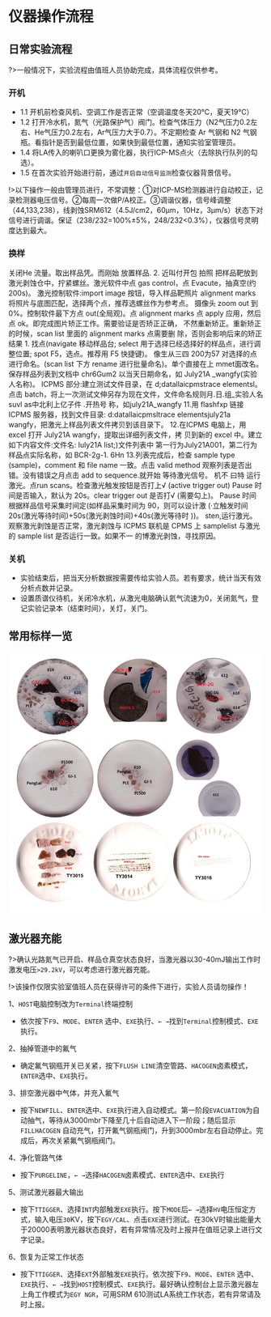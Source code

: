 # 仪器操作流程

## 日常实验流程

?>一般情况下，实验流程由值班人员协助完成，具体流程仅供参考。

### 开机

 - 1.1 开机前检查风机、空调工作是否正常（空调温度冬天20℃，夏天19℃）
 - 1.2 打开冷水机，氮气（光路保护气）阀门。检查气体压力（N2气压力0.2左右、He气压力0.2左右，Ar气压力大于0.7）。不定期检查 Ar 气钢和 N2 气钢瓶。看指针是否到最低位置，如果快到最低位置，通知实验室管理员。
 - 1.4 将LA传入的喇叭口更换为雾化器，执行ICP-MS点火（去除执行队列的勾选）。
 - 1.5 在首次实验开始进行前，通过`开启自动信号监测`检查仪器背景信号。

!>以下操作一般由管理员进行，不常调整：①对ICP-MS检测器进行自动校正，记录检测器电压信号。②每周一次做P/A校正。③调谐仪器，信号峰调整（44,133,238），线剥蚀SRM612（4.5J/cm2，60μm，10Hz，3μm/s）状态下对信号进行调谐。保证（238/232=100%±5%，248/232<0.3%），仪器信号灵明度达到最大。


### 换样

关闭He 流量。取出样品凭。而刚始
放置样品.
2.
近叫付开包
拍照
把样品靶放到激光剥蚀仓中，拧紧螺丝。激光软件中点 gas control，点
Evacute，抽真空(约200s)。
激光控制软件:import image 按钮，导入样品靶照片
alignment marks 将照片与底图匹配，选择两个点，推荐选螺丝作为参考点。
摄像头 zoom out 到0%。控制软件最下方点 out(全局观)。点 alignment marks
点 apply 应用，然后点 ok。即完成图片矫正工作。需要验证是否矫正正确，
不然重新矫正。重新矫正的时候，scan list 里面的 alignment marks 点需要删
除，否则会影响后来的矫正结果
1.
找点(navigate 移动样品台; select 用于选择已经选择好的样品点，进行调
整位置; spot F5，选点。推荐用 F5 快捷键)。
像生从三四 200为57
对选择的点进行命名。(scan list 下方 rename 进行批量命名)。单个直接在上
mmet面改名。
保存样品列表到文档中 chr6Gum2
以当天日期命名，如
July21A _wangfy(实验人名称)。
ICPMS 部分:建立测试文件目录，在 d;datallaicpmstrace elementsl。点击
batch，将上一次测试文伸另存为现在文件，文件命名规则月.日.组_实验人名
suvl as中北利上亿子件 .开热号
称，如july21A_wangfy
11.用 flashfxp 链接 ICPMS 服务器，找到文件目录: d:datallaicpmsltrace
elementsjuly21a wangfy，把激光上样品列表文件拷贝到该目录下。
12.在ICPMS 电脑上，用excel 打开 July21A wangfy，提取出详细列表文件，拷
贝到新的 excel 中。建立如下内容文件:文件名:
luly21A list;)文件列表中
第一行为July21A001，第二行为样品点实际名称，如 BCR-2g-1.
6Hn
13.列表完成后，检查 sample type (sample)，comment 和 file name 一致。点击
valid method 观察列表是否出错。没有错误之月点击 add to sequence.就开始
等待激光信号。
机不
曰特
运行激光。点run scans。检查激光触发按钮是否打上√ (active trigger out)
Pause 时间是否输入，默认为 20s。clear trigger out 是否打√ (需要勾上)。
Pause 时间根据样品信号采集时间定(如样品采集时间为 90，则可以设计激
(·立触发时间 20s(激光等待时间)+50s(激光剥蚀时间)+40s(激光等待时
))。
sten,运行激光。观察激光剥蚀是否正常，激光剥蚀与 ICPMS 联机是
CPMS 上 samplelist 与激光的 sample list 是否运行一致。如果不一
的博激光剥蚀，寻找原因。

### 关机

 - 实验结束后，把当天分析数据按需要传给实验人员。若有要求，统计当天有效分析点数并记录。
 - 设置质谱仪待机，关闭冷水机，从激光电脑确认氦气流速为0，关闭氮气，登记实验记录本（结束时间），关灯，关门。


## 常用标样一览

![](/static/srm.jpg)

## 激光器充能

?>确认光路氮气已开启、样品仓真空状态良好，当激光器以30-40mJ输出工作时激发电压`>29.2kV`，可以考虑进行激光器充能。

!>该操作仅限实验室值班人员在获得许可的条件下进行，实验人员请勿操作！

1、`HOST`电脑控制改为`Terminal`终端控制

 - 依次按下`F9`、`MODE`、`ENTER` 选中、`EXE`执行、`← →`找到`Terminal`控制模式、`EXE`执行。

2、抽掉管道中的氟气

 - 确定氟气钢瓶开关已关紧，按下`FLUSH LINE`清空管路、`HACOGEN`卤素模式，`ENTER`选中、`EXE`执行。

3、排空激光器中气体，并充入氟气

 - 按下`NEWFILL`、`ENTER`选中、`EXE`执行进入自动模式。第一阶段`EVACUATION`为自动抽气，等待从3000mbr下降至几十后自动进入下一阶段；随后显示`FILLHACOGEN` 自动充气，打开氟气钢瓶阀门，升到3000mbr左右自动停止。完成后，再次关紧氟气钢瓶阀门。

4、净化管路气体

 - 按下`PURGELINE`，`← →`选择`HACOGEN`卤素模式、`ENTER`选中、`EXE`执行

5、测试激光器最大输出

 - 按下`TTIGGER`、选择`INT`内部触发`EXE`执行。按下`MODE`后`← →`选择`HV`电压恒定方式，输入电压`30`KV，按下`EGY/CAL`、点击`EXE`进行测试。在30kV时输出能量大于20000表明激光器状态良好，若有异常情况及时上报并在值班记录上进行文字记录。

6、恢复为正常工作状态

 - 按下`TTIGGER`、选择`EXT`外部触发`EXE`执行。依次按下`F9`、`MODE`、`ENTER` 选中、`EXE`执行、`← →`找到`HOST`控制模式、`EXE`执行。最好确认控制台上显示激光器左上角工作模式为`EGY NGR`，可用SRM 610测试LA系统工作状态，若有异常请及时上报。
